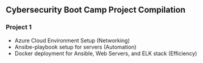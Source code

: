 ## Cybersecurity Boot Camp Project Compilation

### Project 1
- Azure Cloud Environment Setup (Networking)
- Ansibe-playbook setup for servers (Automation)
- Docker deployment for Ansible, Web Servers, and ELK stack (Efficiency)